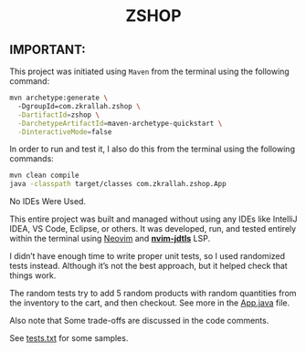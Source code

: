 <h1 align="center"> ZSHOP </h1>

## IMPORTANT:

This project was initiated using `Maven` from the terminal using the following command:
```bash
mvn archetype:generate \                                                                     
  -DgroupId=com.zkrallah.zshop \
  -DartifactId=zshop \
  -DarchetypeArtifactId=maven-archetype-quickstart \
  -DinteractiveMode=false
```

In order to run and test it, I also do this from the terminal using the following commands:
```bash
mvn clean compile
java -classpath target/classes com.zkrallah.zshop.App
```

 No IDEs Were Used.

 This entire project was built and managed without using any IDEs like IntelliJ IDEA, VS Code, Eclipse, or others. It was developed, run, and tested entirely within the terminal using [Neovim](https://neovim.io/) and **[nvim-jdtls](https://github.com/mfussenegger/nvim-jdtls)** LSP.

I didn’t have enough time to write proper unit tests, so I used randomized tests instead. Although it’s not the best approach, but it helped check that things work.

The random tests try to add 5 random products with random quantities from the inventory to the cart, and then checkout. See more in the [App.java](https://github.com/muhammadzkralla/zshop/blob/master/src/main/java/com/zkrallah/zshop/App.java) file.

Also note that Some trade-offs are discussed in the code comments.

See [tests.txt](https://github.com/muhammadzkralla/zshop/blob/master/tests.txt) for some samples.
